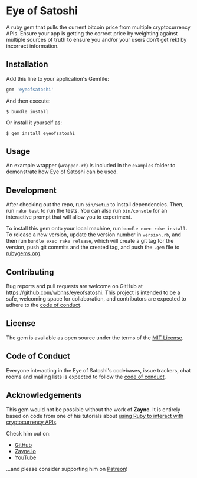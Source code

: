 # Eye of Satoshi

A ruby gem that pulls the current bitcoin price from multiple cryptocurrency APIs. Ensure your app is getting the correct price by weighting against multiple sources of truth to ensure you and/or your users don't get rekt by incorrect information.

## Installation

Add this line to your application's Gemfile:

```ruby
gem 'eyeofsatoshi'
```

And then execute:

    $ bundle install

Or install it yourself as:

    $ gem install eyeofsatoshi

## Usage

An example wrapper (`wrapper.rb`) is included in the `examples` folder to demonstrate how Eye of Satoshi can be used.

## Development

After checking out the repo, run `bin/setup` to install dependencies. Then, run `rake test` to run the tests. You can also run `bin/console` for an interactive prompt that will allow you to experiment.

To install this gem onto your local machine, run `bundle exec rake install`. To release a new version, update the version number in `version.rb`, and then run `bundle exec rake release`, which will create a git tag for the version, push git commits and the created tag, and push the `.gem` file to [rubygems.org](https://rubygems.org).

## Contributing

Bug reports and pull requests are welcome on GitHub at https://github.com/wbnns/eyeofsatoshi. This project is intended to be a safe, welcoming space for collaboration, and contributors are expected to adhere to the [code of conduct](https://github.com/wbnns/eyeofsatoshi/blob/master/CODE_OF_CONDUCT.md).

## License

The gem is available as open source under the terms of the [MIT License](https://opensource.org/licenses/MIT).

## Code of Conduct

Everyone interacting in the Eye of Satoshi's codebases, issue trackers, chat rooms and mailing lists is expected to follow the [code of conduct](https://github.com/wbnns/eyeofsatoshi/blob/master/CODE_OF_CONDUCT.md).

## Acknowledgements

This gem would not be possible without the work of **Zayne**. It is entirely based on code from one of his tutorials about [using Ruby to interact with cryptocurrency APIs](https://www.youtube.com/watch?v=dP230gkXS0I).

Check him out on:

- [GitHub](https://github.com/zayneio)
- [Zayne.io](https://zayne.io/)
- [YouTube](https://www.youtube.com/channel/UCkoEStUK7wxmZef2DcPuCAQ/videos)

...and please consider supporting him on [Patreon](https://www.patreon.com/zayne_)!
